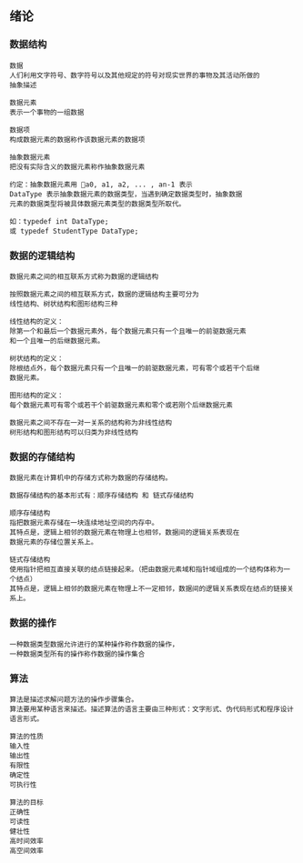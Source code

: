 ## 绪论

### 数据结构

    数据
    人们利用文字符号、数字符号以及其他规定的符号对现实世界的事物及其活动所做的
    抽象描述

    数据元素
    表示一个事物的一组数据
    
    数据项
    构成数据元素的数据称作该数据元素的数据项

    抽象数据元素
    把没有实际含义的数据元素称作抽象数据元素

    约定：抽象数据元素用 a0, a1, a2, ... , an-1 表示
    DataType 表示抽象数据元素的数据类型，当遇到确定数据类型时，抽象数据
    元素的数据类型将被具体数据元素类型的数据类型所取代。

    如：typedef int DataType;
    或 typedef StudentType DataType;

### 数据的逻辑结构

    数据元素之间的相互联系方式称为数据的逻辑结构

    按照数据元素之间的相互联系方式，数据的逻辑结构主要可分为
    线性结构、树状结构和图形结构三种

    线性结构的定义：
    除第一个和最后一个数据元素外，每个数据元素只有一个且唯一的前驱数据元素
    和一个且唯一的后继数据元素。

    树状结构的定义：
    除根结点外，每个数据元素只有一个且唯一的前驱数据元素，可有零个或若干个后继
    数据元素。

    图形结构的定义：
    每个数据元素可有零个或若干个前驱数据元素和零个或若刚个后继数据元素

    数据元素之间不存在一对一关系的结构称为非线性结构
    树形结构和图形结构可以归类为非线性结构


### 数据的存储结构

    数据元素在计算机中的存储方式称为数据的存储结构。
    
    数据存储结构的基本形式有：顺序存储结构 和 链式存储结构

    顺序存储结构
    指把数据元素存储在一块连续地址空间的内存中。
    其特点是，逻辑上相邻的数据元素在物理上也相邻，数据间的逻辑关系表现在
    数据元素的存储位置关系上。

    链式存储结构
    使用指针把相互直接关联的结点链接起来。（把由数据元素域和指针域组成的一个结构体称为一个结点）
    其特点是，逻辑上相邻的数据元素在物理上不一定相邻，数据间的逻辑关系表现在结点的链接关系上。

    
### 数据的操作
    一种数据类型数据允许进行的某种操作称作数据的操作，
    一种数据类型所有的操作称作数据的操作集合


### 算法

    算法是描述求解问题方法的操作步骤集合。
    算法要用某种语言来描述。描述算法的语言主要由三种形式：文字形式、伪代码形式和程序设计语言形式。

    算法的性质
    输入性
    输出性
    有限性
    确定性
    可执行性

    算法的目标
    正确性
    可读性
    健壮性
    高时间效率
    高空间效率















 
